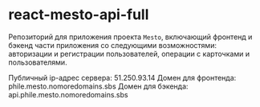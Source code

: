 # react-mesto-api-full
Репозиторий для приложения проекта `Mesto`, включающий фронтенд и бэкенд части приложения со следующими возможностями: авторизации и регистрации пользователей, операции с карточками и пользователями. 

Публичный ip-адрес сервера: 51.250.93.14
Домен для фронтенда: phile.mesto.nomoredomains.sbs
Домен для бэкенда: api.phile.mesto.nomoredomains.sbs